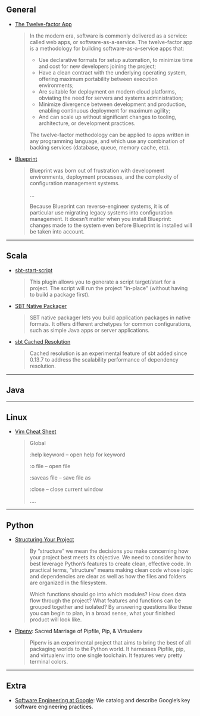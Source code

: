 ## General

 - [The Twelve-factor App](https://12factor.net/)
 
   >In the modern era, software is commonly delivered as a service: called web apps, or software-as-a-service. The twelve-factor app is a methodology for building software-as-a-service apps that:
   >
   > - Use declarative formats for setup automation, to minimize time and cost for new developers joining the project;
   > - Have a clean contract with the underlying operating system, offering maximum portability between execution environments;
   > - Are suitable for deployment on modern cloud platforms, obviating the need for servers and systems administration;
   > - Minimize divergence between development and production, enabling continuous deployment for maximum agility;
   > - And can scale up without significant changes to tooling, architecture, or development practices.
   >
   >The twelve-factor methodology can be applied to apps written in any programming language, and which use any combination of backing services (database, queue, memory cache, etc).
   
 - [Blueprint](http://devstructure.com/blueprint/)
 
   >Blueprint was born out of frustration with development environments, deployment processes, and the complexity of configuration management systems.
   >
   >...
   >
   >Because Blueprint can reverse-engineer systems, it is of particular use migrating legacy systems into configuration management. It doesn’t matter when you install Blueprint: changes made to the system even before Blueprint is installed will be taken into account.

-----

## Scala

 - [sbt-start-script](https://github.com/sbt/sbt-start-script)
 
   >This plugin allows you to generate a script target/start for a project. The script will run the project "in-place" (without having to build a package first).
 
 - [SBT Native Packager](https://github.com/sbt/sbt-native-packager)
 
   >SBT native packager lets you build application packages in native formats. It offers different archetypes for common configurations, such as simple Java apps or server applications.
 
 - [sbt Cached Resolution](http://www.scala-sbt.org/0.13/docs/Cached-Resolution.html)
 
   >Cached resolution is an experimental feature of sbt added since 0.13.7 to address the scalability performance of dependency resolution.

-----

## Java

-----

## Linux

 - [Vim Cheat Sheet](https://www.linuxtrainingacademy.com/vim-cheat-sheet/)
 
   >Global
   >
   >:help keyword – open help for keyword
   >
   >:o file – open file
   >
   >:saveas file – save file as
   >
   >:close – close current window
   >
   >....

-----

## Python

 - [Structuring Your Project](http://docs.python-guide.org/en/latest/writing/structure/)
 
   >By “structure” we mean the decisions you make concerning how your project best meets its objective. We need to consider how to best leverage Python’s features to create clean, effective code. In practical terms, “structure” means making clean code whose logic and dependencies are clear as well as how the files and folders are organized in the filesystem.
   >
   >Which functions should go into which modules? How does data flow through the project? What features and functions can be grouped together and isolated? By answering questions like these you can begin to plan, in a broad sense, what your finished product will look like.

 - [Pipenv](http://docs.pipenv.org/en/latest/): Sacred Marriage of Pipfile, Pip, & Virtualenv
 
   > Pipenv is an experimental project that aims to bring the best of all packaging worlds to the Python world. It harnesses Pipfile, pip, and virtualenv into one single toolchain. It features very pretty terminal colors.


-----

## Extra

 - [Software Engineering at Google](https://arxiv.org/ftp/arxiv/papers/1702/1702.01715.pdf): We catalog and describe Google’s key software engineering practices.
